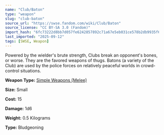 ```yaml
---
name: "Club/Baton"
type: "weapon"
slug: "club-baton"
source_url: "https://swse.fandom.com/wiki/Club/Baton"
source_license: "CC BY-SA 3.0 (Fandom)"
import_hash: "6fc73222d8bb7d057fe6242857892c71a67e5eb031ce578b2db9935f61cbd407"
last_imported: "2025-09-12"
tags: [SWSE, Weapon]
---
```

Powered by the wielder's brute strength, Clubs break an opponent's bones, or worse. They are the favored weapons of thugs. Batons (a variety of the Club) are used by the police forces on relatively peaceful worlds in crowd-control situations.

**Weapon Type:** [Simple Weapons (Melee)](https://swse.fandom.com/wiki/Simple_Weapons_(Melee))

**Size:** Small

**Cost:** 15

**Damage:** 1d6

**Weight:** 0.5 Kilograms

**Type:** Bludgeoning